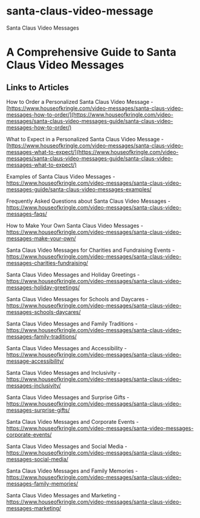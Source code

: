 # santa-claus-video-message
Santa Claus Video Messages
<h1>A Comprehensive Guide to Santa Claus Video Messages</h1>
<h2>Links to Articles</h2>

How to Order a Personalized Santa Claus Video Message - [https://www.houseofkringle.com/video-messages/santa-claus-video-messages-how-to-order/](https://www.houseofkringle.com/video-messages/santa-claus-video-messages-guide/santa-claus-video-messages-how-to-order/)

What to Expect in a Personalized Santa Claus Video Message - [https://www.houseofkringle.com/video-messages/santa-claus-video-messages-what-to-expect/](https://www.houseofkringle.com/video-messages/santa-claus-video-messages-guide/santa-claus-video-messages-what-to-expect/)

Examples of Santa Claus Video Messages - https://www.houseofkringle.com/video-messages/santa-claus-video-messages-guide/santa-claus-video-messages-examples/

Frequently Asked Questions about Santa Claus Video Messages - https://www.houseofkringle.com/video-messages/santa-claus-video-messages-faqs/

How to Make Your Own Santa Claus Video Messages - https://www.houseofkringle.com/video-messages/santa-claus-video-messages-make-your-own/

Santa Claus Video Messages for Charities and Fundraising Events - https://www.houseofkringle.com/video-messages/santa-claus-video-messages-charities-fundraising/

Santa Claus Video Messages and Holiday Greetings - https://www.houseofkringle.com/video-messages/santa-claus-video-messages-holiday-greetings/

Santa Claus Video Messages for Schools and Daycares - https://www.houseofkringle.com/video-messages/santa-claus-video-messages-schools-daycares/

Santa Claus Video Messages and Family Traditions - https://www.houseofkringle.com/video-messages/santa-claus-video-messages-family-traditions/

Santa Claus Video Messages and Accessibility - https://www.houseofkringle.com/video-messages/santa-claus-video-message-accessibility/

Santa Claus Video Messages and Inclusivity - https://www.houseofkringle.com/video-messages/santa-claus-video-messages-inclusivity/

Santa Claus Video Messages and Surprise Gifts - https://www.houseofkringle.com/video-messages/santa-claus-video-messages-surprise-gifts/

Santa Claus Video Messages and Corporate Events - https://www.houseofkringle.com/video-messages/santa-video-messages-corporate-events/

Santa Claus Video Messages and Social Media - https://www.houseofkringle.com/video-messages/santa-claus-video-messages-social-media/

Santa Claus Video Messages and Family Memories - https://www.houseofkringle.com/video-messages/santa-claus-video-messages-family-memories/

Santa Claus Video Messages and Marketing - https://www.houseofkringle.com/video-messages/santa-claus-video-messages-marketing/
